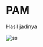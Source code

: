 # PAM

Hasil jadinya

![ss](https://user-images.githubusercontent.com/107631792/216770319-b58f4b58-3298-46e8-9891-6fa7d929112c.png)
